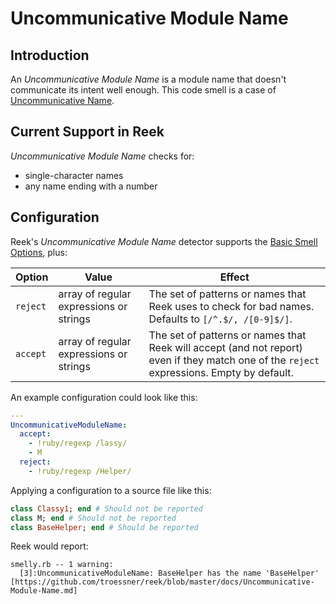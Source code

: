 # Uncommunicative Module Name

## Introduction

An _Uncommunicative Module Name_ is a module name that doesn't communicate its
intent well enough. This code smell is a case of
[Uncommunicative Name](Uncommunicative-Name.md).

## Current Support in Reek

_Uncommunicative Module Name_ checks for:

* single-character names
* any name ending with a number

## Configuration

Reek's _Uncommunicative Module Name_ detector supports the [Basic Smell Options](Basic-Smell-Options.md), plus:

| Option         | Value       | Effect  |
| ---------------|-------------|---------|
| `reject` | array of regular expressions or strings | The set of patterns or names that Reek uses to check for bad names. Defaults to `[/^.$/, /[0-9]$/]`. |
| `accept` | array of regular expressions or strings | The set of patterns or names that Reek will accept (and not report) even if they match one of the `reject` expressions. Empty by default.|

An example configuration could look like this:

```Yaml
---
UncommunicativeModuleName:
  accept:
    - !ruby/regexp /lassy/
    - M
  reject:
    - !ruby/regexp /Helper/
```

Applying a configuration to a source file like this:

```Ruby
class Classy1; end # Should not be reported
class M; end # Should not be reported
class BaseHelper; end # Should be reported
```

Reek would report:

```
smelly.rb -- 1 warning:
  [3]:UncommunicativeModuleName: BaseHelper has the name 'BaseHelper' [https://github.com/troessner/reek/blob/master/docs/Uncommunicative-Module-Name.md]
```

